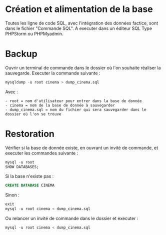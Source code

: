 # Création et alimentation de la base

Toutes les ligne de code SQL, avec l'intégration des données factice, sont dans le fichier "Commande SQL".
A executer dans un éditeur SQL Type PHPStorm ou PHPMyadmin.

# Backup

Ouvrir un terminal de commande dans le dossier où l'on souhaite réaliser la sauvegarde.
Executer la commande suivante :

```SQL 
mysqldump -u root cinema > dump_cinema.sql
```

Avec :

    - root = nom d'utilisateur pour entrer dans la base de donnée
    - cinema = nom de la base de donnée à sauvegarder
    - dump_cinema.sql = nom du fichier qui sera sauvegarder dans le dossier où l'on se trouve


# Restoration
Vérifier si la base de donnée existe, en ouvrant un invité de commande, et executer les commandes suivante :

```SQL
mysql -u root
SHOW DATABASES;
```
Si la base n'existe pas :
```SQL
CREATE DATABASE CINEMA
```
Sinon :
```SQL
exit
mysql -u root cinema < dump_cinema.sql
```

Ou relancer un invité de commande dans le dossier et executer :
```SQL
mysql -u root cinema < dump_cinema.sql
```
